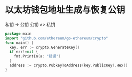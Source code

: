 # 以太坊钱包地址生成与恢复公钥

私钥 -> 公钥
公钥 ≠> 私钥

```go
package main
import "github.com/ethereum/go-ethereum/crypto"
func main() {
  key, err := crypto.GenerateKey()
  if err!=nil {
    fmt.PrintIn(a: "错误")
  }
  address := crypto.PubkeyToAddress(key.PublicKey).Hex()
}
```
